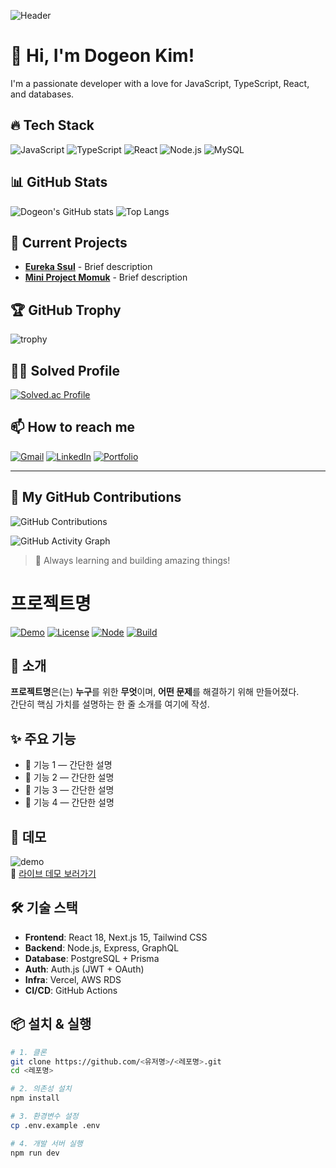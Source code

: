 ![Header](https://capsule-render.vercel.app/api?type=waving&color=gradient&height=200&section=header&text=Dogeon's%20GitHub&fontSize=40&fontAlignY=35&desc=Welcome%20to%20my%20profile!&descSize=20&descAlignY=55)

# 👋 Hi, I'm Dogeon Kim!
I'm a passionate developer with a love for JavaScript, TypeScript, React, and databases.

## 🔥 Tech Stack
![JavaScript](https://img.shields.io/badge/JavaScript-F7DF1E?style=for-the-badge&logo=javascript&logoColor=black)
![TypeScript](https://img.shields.io/badge/TypeScript-3178C6?style=for-the-badge&logo=typescript&logoColor=white)
![React](https://img.shields.io/badge/React-61DAFB?style=for-the-badge&logo=react&logoColor=black)
![Node.js](https://img.shields.io/badge/Node.js-339933?style=for-the-badge&logo=nodedotjs&logoColor=white)
![MySQL](https://img.shields.io/badge/MySQL-4479A1?style=for-the-badge&logo=mysql&logoColor=white)

## 📊 GitHub Stats
![Dogeon's GitHub stats](https://github-readme-stats.vercel.app/api?username=dogeonkim1&show_icons=true&theme=radical)
![Top Langs](https://github-readme-stats.vercel.app/api/top-langs/?username=dogeonkim1&layout=compact&theme=radical)

## 🚀 Current Projects
- **[Eureka Ssul](https://github.com/pillow12360/eureka-ssul)** - Brief description
- **[Mini Project Momuk](https://github.com/mini-project-03/Backend3)** - Brief description

## 🏆 GitHub Trophy
![trophy](https://github-profile-trophy.vercel.app/?username=dogeonkim1&theme=onedark)

## 🏃‍♂️ Solved Profile
[![Solved.ac Profile](http://mazassumnida.wtf/api/generate_badge?boj=caddibo4)](https://solved.ac/caddibo4)

## 📫 How to reach me
[![Gmail](https://img.shields.io/badge/Gmail-d14836?style=for-the-badge&logo=gmail&logoColor=white)](mailto:your-email@gmail.com)
[![LinkedIn](https://img.shields.io/badge/LinkedIn-0077B5?style=for-the-badge&logo=linkedin&logoColor=white)](https://www.linkedin.com/in/yourprofile)
[![Portfolio](https://img.shields.io/badge/Portfolio-000000?style=for-the-badge&logo=firefox&logoColor=white)](https://your-portfolio.com)

---
## 🌱 My GitHub Contributions
![GitHub Contributions](https://github-readme-streak-stats.herokuapp.com/?user=dogeonkim1&theme=tokyonight&hide_border=true)

![GitHub Activity Graph](https://github-readme-activity-graph.vercel.app/graph?username=dogeonkim1&theme=github)

> 🚀 Always learning and building amazing things!

# 프로젝트명

[![Demo](https://img.shields.io/badge/demo-online-blue)](https://example.com)
[![License](https://img.shields.io/badge/license-MIT-green)](LICENSE)
[![Node](https://img.shields.io/badge/node-18.x-yellowgreen)](#)
[![Build](https://img.shields.io/badge/build-passing-brightgreen)](#)

## 🚀 소개
**프로젝트명**은(는) **누구**를 위한 **무엇**이며, **어떤 문제**를 해결하기 위해 만들어졌다.  
간단히 핵심 가치를 설명하는 한 줄 소개를 여기에 작성.

## ✨ 주요 기능
- 🔹 기능 1 — 간단한 설명
- 🔹 기능 2 — 간단한 설명
- 🔹 기능 3 — 간단한 설명
- 🔹 기능 4 — 간단한 설명

## 📸 데모
![demo](./assets/demo.gif)  
🔗 [라이브 데모 보러가기](https://example.com)

## 🛠 기술 스택
- **Frontend**: React 18, Next.js 15, Tailwind CSS
- **Backend**: Node.js, Express, GraphQL
- **Database**: PostgreSQL + Prisma
- **Auth**: Auth.js (JWT + OAuth)
- **Infra**: Vercel, AWS RDS
- **CI/CD**: GitHub Actions

## 📦 설치 & 실행
```bash
# 1. 클론
git clone https://github.com/<유저명>/<레포명>.git
cd <레포명>

# 2. 의존성 설치
npm install

# 3. 환경변수 설정
cp .env.example .env

# 4. 개발 서버 실행
npm run dev
